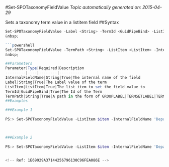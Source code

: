 #Set-SPOTaxonomyFieldValue
*Topic automatically generated on: 2015-04-29*

Sets a taxonomy term value in a listitem field
##Syntax
```powershell
Set-SPOTaxonomyFieldValue -Label <String> -TermId <GuidPipeBind> -ListItem <ListItem> -InternalFieldName <String>```
&nbsp;

```powershell
Set-SPOTaxonomyFieldValue -TermPath <String> -ListItem <ListItem> -InternalFieldName <String>```
&nbsp;

##Parameters
Parameter|Type|Required|Description
---------|----|--------|-----------
InternalFieldName|String|True|The internal name of the field
Label|String|True|The Label value of the term
ListItem|ListItem|True|The list item to set the field value to
TermId|GuidPipeBind|True|The Id of the Term
TermPath|String|True|A path in the form of GROUPLABEL|TERMSETLABEL|TERMLABEL
##Examples

###Example 1
    
PS:> Set-SPOTaxonomyFieldValue -ListItem $item -InternalFieldName 'Department' -Label 'HR'
    


###Example 2
    
PS:> Set-SPOTaxonomyFieldValue -ListItem $item -InternalFieldName 'Department' -TermPath 'CORPORATE|DEPARTMENTS|HR'
    

<!-- Ref: 1E69929A37144256796130C96FEA086E -->